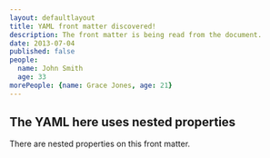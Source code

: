 ```yaml
---
layout: defaultlayout
title: YAML front matter discovered!
description: The front matter is being read from the document.
date: 2013-07-04
published: false
people:
  name: John Smith
  age: 33
morePeople: {name: Grace Jones, age: 21}
---
```



## The YAML here uses nested properties

There are nested properties on this front matter.